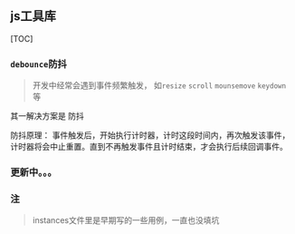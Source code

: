## js工具库 ##

[TOC]

### `debounce`防抖 ###

> 开发中经常会遇到事件频繁触发，
> 如`resize` `scroll` `mounsemove` `keydown` 等

其一解决方案是 防抖

防抖原理： 事件触发后，开始执行计时器，计时这段时间内，再次触发该事件，计时器将会中止重置。直到不再触发事件且计时结束，才会执行后续回调事件。

### 更新中。。。 ###

### 注 ###

> instances文件里是早期写的一些用例，一直也没填坑
